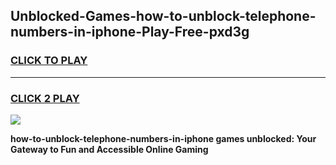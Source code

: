 
## Unblocked-Games-how-to-unblock-telephone-numbers-in-iphone-Play-Free-pxd3g
<h3>
<a href="https://premium76.site?title=how-to-unblock-telephone-numbers-in-iphone&ref=12A">CLICK TO PLAY</a></h3>
<hr>

<h3>
<a href="https://premium76.site?title=how-to-unblock-telephone-numbers-in-iphone&ref=12A">CLICK 2 PLAY</a>
  
</h3>

<a href="https://premium76.site?title=how-to-unblock-telephone-numbers-in-iphone&ref=12A"><img src="https://clearcache.store/games.png"></a>


**how-to-unblock-telephone-numbers-in-iphone games unblocked: Your Gateway to Fun and Accessible Online Gaming**
